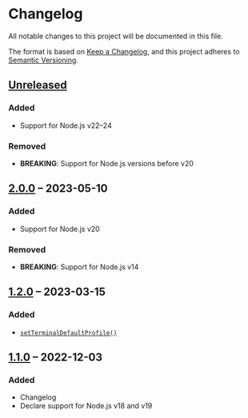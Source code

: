 # Changelog

All notable changes to this project will be documented in this file.

The format is based on [Keep a Changelog](https://keepachangelog.com/en/1.0.0/),
and this project adheres to [Semantic Versioning](https://semver.org/spec/v2.0.0.html).

## [Unreleased](https://github.com/ptrkcsk/terminal-profile/compare/v2.0.0..HEAD)

### Added

- Support for Node.js v22–24

### Removed

- **BREAKING**: Support for Node.js versions before v20

## [2.0.0](https://github.com/ptrkcsk/terminal-profile/compare/v1.2.0...v2.0.0) – 2023-05-10

### Added

- Support for Node.js v20

### Removed

- **BREAKING**: Support for Node.js v14

## [1.2.0](https://github.com/ptrkcsk/terminal-profile/compare/v1.1.0...v1.2.0) – 2023-03-15

### Added

- [`setTerminalDefaultProfile()`](readme.md#setterminaldefaultprofile)

## [1.1.0](https://github.com/ptrkcsk/terminal-profile/compare/v1.0.3...v1.1.0) – 2022-12-03

### Added

- Changelog
- Declare support for Node.js v18 and v19
